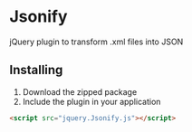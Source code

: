 Jsonify
=======

jQuery plugin to transform .xml files into JSON

Installing
----------

1. Download the zipped package
2. Include the plugin in your application
```html
<script src="jquery.Jsonify.js"></script>
```
